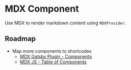 # MDX Component

Use MDX to render markdown content using `MDXProvider`.

## Roadmap

- Map more components to shortcodes
  - [MDX Gatsby Plugin - Components](https://github.com/gatsbyjs/gatsby/tree/master/packages/gatsby-plugin-mdx#components)
  - [MDX JS - Table of Components](https://mdxjs.com/getting-started#table-of-components)
